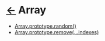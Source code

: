 # [←](../) Array

* [Array.prototype.random()](./random)
* [Array.prototype.remove(…indexes)](./remove)
